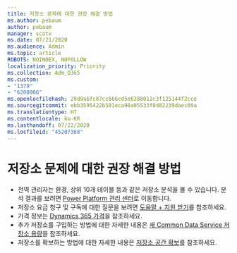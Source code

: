 ```yaml
---
title: 저장소 문제에 대한 권장 해결 방법
ms.author: pebaum
author: pebaum
manager: scotv
ms.date: 07/21/2020
ms.audience: Admin
ms.topic: article
ROBOTS: NOINDEX, NOFOLLOW
localization_priority: Priority
ms.collection: Adm_O365
ms.custom:
- "1379"
- "6200006"
ms.openlocfilehash: 29d9a6fc87cc666cd5e6288012c3f125144f2cce
ms.sourcegitcommit: ebb3595422b581eca98a05533f8d82239daec09a
ms.translationtype: HT
ms.contentlocale: ko-KR
ms.lasthandoff: 07/22/2020
ms.locfileid: "45207368"
---
```

# <a name="recommended-solutions-for-storage-issues"></a>저장소 문제에 대한 권장 해결 방법

- 전역 관리자는 환경, 상위 10개 테이블 등과 같은 저장소 분석을 볼 수 있습니다. 분석 결과를 보려면 [Power Platform 관리 센터](https://admin.powerplatform.microsoft.com/analytics/d365ce)로 이동합니다. 
- 저장소 요금 청구 및 구독에 대한 질문을 보려면 [도움말 + 지원 받기](https://docs.microsoft.com/dynamics365/customer-engagement/admin/contact-information-microsoft-dynamics-365-online-billing-support)를 참조하세요.
- 가격 정보는 [Dynamics 365 가격](https://dynamics.microsoft.com/pricing/)을 참조하세요.
- 추가 저장소를 구입하는 방법에 대한 자세한 내용은 [새 Common Data Service 저장소 용량](https://go.microsoft.com/fwlink/p/?linkid=2010782)을 참조하세요.
- 저장소를 확보하는 방법에 대한 자세한 내용은 [저장소 공간 확보](https://go.microsoft.com/fwlink/p/?linkid=2011105)를 참조하세요.